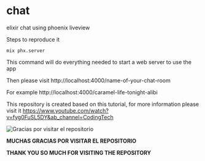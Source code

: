 # chat
elixir chat using phoenix liveview

Steps to reproduce it

```
mix phx.server
```

This command will do everything needed to start a web server to use the app

Then please visit http://localhost:4000/name-of-your-chat-room


For example http://localhost:4000/caramel-life-tonight-alibi

This repository is created based on this tutorial, for more information please visit it https://www.youtube.com/watch?v=fyg0FuSL5DY&ab_channel=CodingTech 



![Gracias por visitar el repositorio](https://geekytheory.com/content/images/2014/05/Cat-Illustrations-024.jpg)


**MUCHAS GRACIAS POR VISITAR EL REPOSITORIO**

**THANK YOU SO MUCH FOR VISITING THE REPOSITORY**
